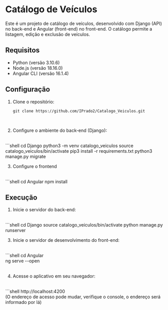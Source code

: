 
# Catálogo de Veículos

Este é um projeto de catálogo de veículos, desenvolvido com Django (API) no back-end e Angular (front-end) no front-end. O catálogo permite a listagem, edição e exclusão de veículos.

## Requisitos

- Python (versão 3.10.6)<br>
- Node.js (versão 18.16.0)<br>
- Angular CLI (versão 16.1.4)<br>

## Configuração

1. Clone o repositório:

   ```shell
   git clone https://github.com/IPrado2/Catalogo_Veiculos.git
<br>

2. Configure o ambiente do back-end (Django):
<br> 
   ```shell
     cd Django
     python3 -m venv catalogo_veiculos
     source catalogo_veiculos/bin/activate
     pip3 install -r requirements.txt
     python3 manage.py migrate
<br>

3. Configure o frontend
<br> 
      ```shell
      cd Angular
      npm install
 <br>  

## Execução

1. Inicie o servidor do back-end:
<br>
      ```shell
     cd Django
     source catalogo_veiculos/bin/activate
     python manage.py runserver
<br>

3. Inicie o servidor de desenvolvimento do front-end:
<br>
      ```shell
      cd Angular<br>
      ng serve --open<br>
<br>

4. Acesse o aplicativo em seu navegador:
<br>
   ```shell
   http://localhost:4200<br>
   (O endereço de acesso pode mudar, verifique o console, o endereço será informado por lá)<br>

